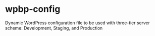 wpbp-config
===========

Dynamic WordPress configuration file to be used with three-tier server scheme: Development, Staging, and Production
